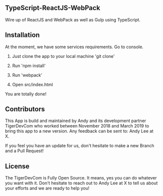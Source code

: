 ## TypeScript-ReactJS-WebPack

Wire up of ReactJS and WebPack as well as Gulp using TypeScript.

## Installation

At the moment, we have some services requirements. Go to console.

1) Just clone the app to your local machine 'git clone'

2) Run 'npm install'

3) Run 'webpack'

4) Open src/index.html

You are totally done!

## Contributors

This App is build and maintained by Andy and its development partner TigerDevCom who worked between November 2018 and March 2019 to bring this app to a new version. Any feedback can be sent to: Andy Lee at X.

If you feel you have an update for us, don't hesitate to make a new Branch and a Pull Request!

## License

The TigerDevCom is Fully Open Source. It means, yes you can do whatever you want with it. Don't hesitate to reach out to Andy Lee at X to tell us about your efforts and we are ready to help you!
